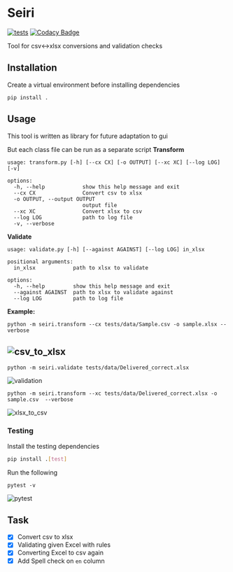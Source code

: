# Seiri
[![tests](https://github.com/waseemr02/seiri/actions/workflows/seiri_test.yml/badge.svg?branch=main)](https://github.com/waseemr02/seiri/actions/workflows/seiri_test.yml)
[![Codacy Badge](https://app.codacy.com/project/badge/Grade/2543d30ee224499a91a09b5c04b10454)](https://app.codacy.com/gh/waseemR02/seiri/dashboard?utm_source=gh&utm_medium=referral&utm_content=&utm_campaign=Badge_grade)

Tool for csv<->xlsx conversions and validation checks

## Installation
Create a virtual environment before installing dependencies
```
pip install .
```

## Usage
This tool is written as library for future adaptation to gui

But each class file can be run as a separate script
**Transform**
```
usage: transform.py [-h] [--cx CX] [-o OUTPUT] [--xc XC] [--log LOG] [-v]

options:
  -h, --help            show this help message and exit
  --cx CX               Convert csv to xlsx
  -o OUTPUT, --output OUTPUT
                        output file
  --xc XC               Convert xlsx to csv
  --log LOG             path to log file
  -v, --verbose
```

**Validate**
```
usage: validate.py [-h] [--against AGAINST] [--log LOG] in_xlsx

positional arguments:
  in_xlsx            path to xlsx to validate

options:
  -h, --help         show this help message and exit
  --against AGAINST  path to xlsx to validate against
  --log LOG          path to log file
```
**Example:**

```
python -m seiri.transform --cx tests/data/Sample.csv -o sample.xlsx --verbose
```
![csv_to_xlsx](https://github.com/waseemR02/seiri/assets/98299006/2443b91d-643e-4a5e-bae5-85eeb2abea94)
-----------------
```
python -m seiri.validate tests/data/Delivered_correct.xlsx
```
![validation](https://github.com/waseemR02/seiri/assets/98299006/e47adcf2-cc07-4379-ba20-72016fc1fed3)
```
python -m seiri.transform --xc tests/data/Delivered_correct.xlsx -o sample.csv  --verbose
```
![xlsx_to_csv](https://github.com/waseemR02/seiri/assets/98299006/00f1b512-02c2-46f8-8240-161ff2485041)

### Testing
Install the testing dependencies
```bash
pip install .[test]
```

Run the following
```
pytest -v
```
![pytest](https://github.com/waseemR02/seiri/assets/98299006/ff25e827-3550-4be3-86e0-4ca0ca470a70)

## Task
- [x] Convert csv to xlsx
- [x] Validating given Excel with rules
- [x] Converting Excel to csv again
- [x] Add Spell check on `en` column
